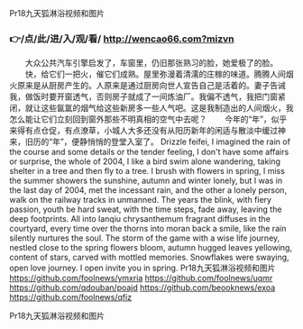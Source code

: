 
Pr18九天狐淋浴视频和图片




### 👉/点/此/进/入/观/看/ http://wencao66.com?mizvn




　　大众公共汽车引擎启发了，车窗里，仍旧那张熟习的脸，她爱极了的脸。
　　快，给它们一把火，催它们成熟。屋里弥漫着清濡的庄稼的味道。腾腾人间烟火原来是从厨房产生的。人原来是通过厨房向世人宣告自己是活着的。妻子告诫我，做饭时要开窗透气，否则房子就成了一间炼油厂。我偏不透气，我把门窗紧闭，就让这些氤氲的烟气给这些新房多一些人气吧。这是我制造出的人间烟火，我怎么能让它们立刻回到窗外那些不明真相的空气中去呢？
　　今年的“年”，似乎来得有点仓促，有点潦草，小城人大多还没有从阳历新年的闲适与散淡中缓过神来，旧历的“年”，便静悄悄的登堂入室了。
Drizzle feifei, I imagined the rain of the course and some details or the tender feeling, I don't have some affairs or surprise, the whole of 2004, I like a bird swim alone wandering, taking shelter in a tree and then fly to a tree.
I brush with flowers in spring, I miss the summer showers the sunshine, autumn and winter lonely, but I was in the last day of 2004, met the incessant rain, and the other a lonely person, walk on the railway tracks in unmanned.
The years the blink, with fiery passion, youth be hard sweat, with the time steps, fade away, leaving the deep footprints.
All into lanqiu chrysanthemum fragrant diffuses in the courtyard, every time over the thorns into moran back a smile, like the rain silently nurtures the soul.
The storm of the game with a wise life journey, nestled close to the spring flowers bloom, autumn hugged leaves yellowing, content of stars, carved with mottled memories.
Snowflakes were swaying, open love journey.
I open invite you in spring.
Pr18九天狐淋浴视频和图片 https://github.com/foolnews/ymxria
https://github.com/foolnews/uqmr
https://github.com/qdouban/poajd
https://github.com/beooknews/exoa
https://github.com/foolnews/qfiz





Pr18九天狐淋浴视频和图片
